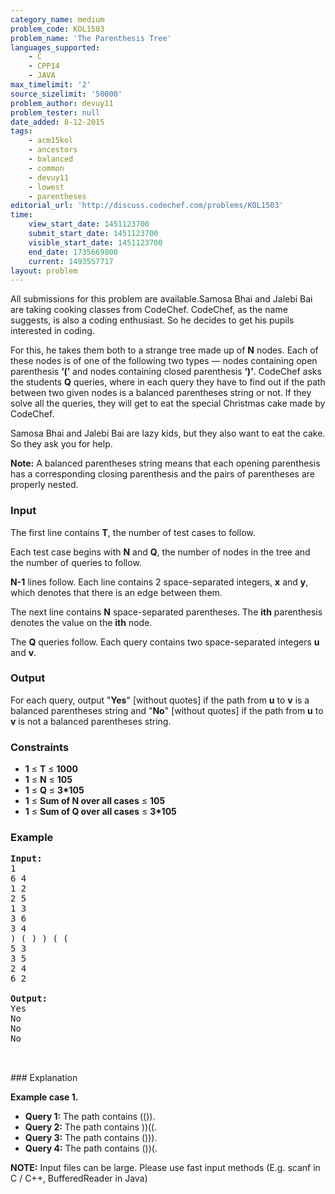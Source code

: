 ```yaml
---
category_name: medium
problem_code: KOL1503
problem_name: 'The Parenthesis Tree'
languages_supported:
    - C
    - CPP14
    - JAVA
max_timelimit: '2'
source_sizelimit: '50000'
problem_author: devuy11
problem_tester: null
date_added: 8-12-2015
tags:
    - acm15kol
    - ancestors
    - balanced
    - common
    - devuy11
    - lowest
    - parentheses
editorial_url: 'http://discuss.codechef.com/problems/KOL1503'
time:
    view_start_date: 1451123700
    submit_start_date: 1451123700
    visible_start_date: 1451123700
    end_date: 1735669800
    current: 1493557717
layout: problem
---
```

All submissions for this problem are available.Samosa Bhai and Jalebi Bai are taking cooking classes from CodeChef. CodeChef, as the name suggests, is also a coding enthusiast. So he decides to get his pupils interested in coding.

For this, he takes them both to a strange tree made up of **N** nodes. Each of these nodes is of one of the following two types — nodes containing open parenthesis **‘(’** and nodes containing closed parenthesis **‘)’**. CodeChef asks the students **Q** queries, where in each query they have to find out if the path between two given nodes is a balanced parentheses string or not. If they solve all the queries, they will get to eat the special Christmas cake made by CodeChef.

Samosa Bhai and Jalebi Bai are lazy kids, but they also want to eat the cake. So they ask you for help.

**Note:** A balanced parentheses string means that each opening parenthesis has a corresponding closing parenthesis and the pairs of parentheses are properly nested.

### Input

The first line contains **T**, the number of test cases to follow.

Each test case begins with **N** and **Q**, the number of nodes in the tree and the number of queries to follow.

**N-1** lines follow. Each line contains 2 space-separated integers, **x** and **y**, which denotes that there is an edge between them.

The next line contains **N** space-separated parentheses. The **ith** parenthesis denotes the value on the **ith** node.

The **Q** queries follow. Each query contains two space-separated integers **u** and **v**.

### Output

For each query, output "**Yes**" \[without quotes\] if the path from **u** to **v** is a balanced parentheses string and "**No**" \[without quotes\] if the path from **u** to **v** is not a balanced parentheses string.

### Constraints

- **1** ≤ **T** ≤ **1000**
- **1** ≤ **N** ≤ **105**
- **1** ≤ **Q** ≤ **3\*105**
- **1** ≤ **Sum of N over all cases** ≤ **105**
- **1** ≤ **Sum of Q over all cases** ≤ **3\*105**

### Example

<pre><b>Input:</b>
1
6 4
1 2
2 5
1 3
3 6
3 4
) ( ) ) ( (
5 3
3 5
2 4
6 2

<b>Output:</b>
Yes
No
No
No


</pre>### Explanation
**Example case 1.**

- **Query 1:** The path contains (()).
- **Query 2:** The path contains ))((.
- **Query 3:** The path contains ())).
- **Query 4:** The path contains ())(.



**NOTE:** Input files can be large. Please use fast input methods (E.g. scanf in C / C++, BufferedReader in Java)
